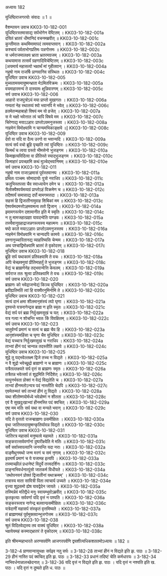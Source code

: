 अध्यायः 182

युधिष्ठिराजगरयोः संवादः ॥ 1 ॥

वैशम्पायन उवाच  	KK03-10-182-001  
युधिष्ठिरस्तमासाद्य सर्पभोगेन वेष्टितम् ।	KK03-10-182-001a  
दयितं भ्रातरं धीमानिदं वचनमब्रवीत् ॥	KK03-10-182-001c  
कुन्तीमातः कथमिमामापदं त्वमवाप्तवान् ।	KK03-10-182-002a  
कश्चायं पर्वताभोगप्रतिमः पन्नगोत्तमः ॥	KK03-10-182-002c  
स धर्मराजमालक्ष्य भ्राता भ्रतरमग्रजम् ।	KK03-10-182-003a  
कथयामास तत्सर्वं ग्रहणादिविचेष्टितम् ॥	KK03-10-182-003c  
[अयमार्य महासत्वो भक्षार्थं मां गृहीतवान् ।	KK03-10-182-004a  
नहुषो नाम राजर्षिः प्राणवानिव संस्थितः ॥	KK03-10-182-004c  
युधिष्ठिर उवाच 	KK03-10-182-005  
मुच्यतामयमायुष्मन्भ्राता मेऽमितविक्रमः ।	KK03-10-182-005a  
वयमाहारमन्यं ते दास्यामः क्षुन्निवारणम् ॥	KK03-10-182-005c  
सर्प उवाच 	KK03-10-182-006  
आहारो राजपुत्रोऽयं मया प्राप्तो मुखागतः ।	KK03-10-182-006a  
गम्यतां नेह स्थातव्यं श्वो भवानपि मे भवेत् ॥	KK03-10-182-006c  
व्रतमेतन्महाबाहो विषयं मम यो व्रजेत् ।	KK03-10-182-007a  
स मे भक्षो भवेत्तात त्वं चापि विषये मम ॥	KK03-10-182-007c  
चिरेणाद्य मयाऽऽहारः प्राप्तोऽयमनुजस्तव ।	KK03-10-182-008a  
नाहमेनं विमोक्ष्यामि न चान्यमभिकाङ्क्षये ॥]	KK03-10-182-008c  
युधिष्ठिर उवाच 	KK03-10-182-009  
देवो वा यदि वा दैत्य उरगो वा भवान्यदि ।	KK03-10-182-009a  
सत्यं सर्प वचो ब्रूहि पृच्छति त्वां युधिष्ठिरः ॥	KK03-10-182-009c  
किमर्थं च त्वया ग्रस्तो भीमसेनो भुजङ्गम ।	KK03-10-182-010a  
किमाहृत्यविदित्वा वा प्रीतिस्ते स्याद्भुजङ्गम ।	KK03-10-182-010c  
किमाहारं प्रयच्छामि कथं मुञ्चेद्भवानिमम् ॥	KK03-10-182-010e  
सर्प उवाच 	KK03-10-182-011  
नहुषो नाम राजाऽहमासं पूर्वस्तवानघ ।	KK03-10-182-011a  
प्रथितः पञ्चमः सोमादायोः पुत्रो नराधिप ॥	KK03-10-182-011c  
क्रतुभिस्तपसा चैव स्वाध्यायेन दमेन च ।	KK03-10-182-012a  
त्रैलोक्यैश्वर्यमव्यग्रं प्राप्तोऽहं विक्रमेण च ॥	KK03-10-182-012c  
तदैश्वर्यं समासाद्य दर्पो मामगमत्तदा ।	KK03-10-182-013a  
सहस्रं हि द्विजातीनामुवाह शिबिकां मम ॥	KK03-10-182-013c  
ऐश्वर्यमदमत्तोऽहमवमत्य ततो द्विजान् ।	KK03-10-182-014a  
इमामगस्त्येन दशामानीत इति मे स्मृतिः ॥	KK03-10-182-014c  
न तु मामजहात्प्रज्ञा यावदन्वेति पाण्डवः ।	KK03-10-182-015a  
तस्यैवानुग्रहाद्राजन्नगस्त्यस्य महात्मनः ॥	KK03-10-182-015c  
षष्ठे काले मयाऽऽहारः प्राप्तोऽयमनुजस्तव ।	KK03-10-182-016a  
नाहमेनं विमोक्ष्यामि न चान्यदपि कामये ॥	KK03-10-182-016c  
प्रश्नानुच्चारितानद्य व्याहरिष्यसि चेन्मम ।	KK03-10-182-017a  
अथ पश्चाद्विमोक्ष्यामि भ्रातरं ते वृकोदरम् ॥	KK03-10-182-017c  
युधिष्ठिर उवाच 	KK03-10-182-018  
ब्रूहि सर्प यथाकामं प्रतिवक्ष्यामि ते वचः ।	KK03-10-182-018a  
अपि चेच्छक्नुयां प्रीतिमाहर्तुं ते भुजङ्गम ॥	KK03-10-182-018c  
वेद्यं च ब्राह्मणेनेह तद्भवान्वेत्ति केवलम् ।	KK03-10-182-019a  
सर्पराज ततः श्रुत्वा प्रतिवक्ष्यामि ते वचः ॥	KK03-10-182-019c  
सर्प उवाच 	KK03-10-182-020  
ब्राह्मणः को भवेद्राजन्वेद्यं किञ्च युधिष्ठिर ।	KK03-10-182-020a  
ब्रवीह्यतिमतिं त्वां हि वाक्यैरनुमिनोमि ते ॥	KK03-10-182-020c  
युधिष्ठिर उवाच 	KK03-10-182-021  
सत्यं दानं क्षमा शीलमानृशंस्यं तपो घृणा ।	KK03-10-182-021a  
दृश्यन्ते यत्रनागेन्द्रस ब्राह्म ण इति स्मृतः ॥	KK03-10-182-021c  
वेद्यं सर्प परं ब्रह्म निर्दुःखमसुखं च यत् ।	KK03-10-182-022a  
यत्र गत्वा न शोचन्ति भवतः किं विवक्षितम् ॥	KK03-10-182-022c  
सर्प उवाच 	KK03-10-182-023  
चातुर्वर्ण्यं प्रमाणं च सत्यं च ब्रह्म चैव हि ।	KK03-10-182-023a  
आनृशंस्यमहिंसा च घृणा चैव युधिष्ठिर ॥	KK03-10-182-023c  
वेद्यं यच्चात्र निर्दुःखमसुखं च नराधिप ।	KK03-10-182-024a  
ताभ्यां हीनं पदं चान्यन्न तदस्तीति लक्षये ॥	KK03-10-182-024c  
युधिष्ठिर उवाच 	KK03-10-182-025  
शूद्रे तु यद्भवेल्लक्ष्म द्विजे तच्च न विद्यते ।	KK03-10-182-025a  
न वै शूद्रो भवेच्छूद्रो ब्राह्मणो न च ब्राह्मणः ॥	KK03-10-182-025c  
यत्रैतल्लक्ष्यते सर्प वृत्तं स ब्राह्मणः स्मृतः ।	KK03-10-182-026a  
तत्रैतन्न भवेत्सर्प तं शूद्रमिति निर्दिशेत् ॥	KK03-10-182-026c  
यत्पुनर्भवता प्रोक्तं न वेद्यं विद्यतेति च ।	KK03-10-182-027a  
ताभ्यां हीनमतोऽन्यत्र पदं नास्तीति चेदपि ॥	KK03-10-182-027c  
एवमेतन्मतं सर्प ताभ्यां हीनं तु विद्यते ।	KK03-10-182-028a  
यथा शीतोष्णयोर्मध्ये भवेन्नोष्णं न शीतता ॥	KK03-10-182-028c  
एवं वै सुखदुःखाभ्यां हीनमस्ति पदं क्वचित् ।	KK03-10-182-029a  
एषा मम मतिः सर्प यथा वा मन्यते भवान् ॥	KK03-10-182-029c  
सर्प उवाच 	KK03-10-182-030  
यदि ते वृत्ततो राजन्ब्राह्मणः प्रसमीक्षितः ।	KK03-10-182-030a  
वृथा जातिस्तदायुष्मन्कृतिर्यावन्न विद्यते ॥	KK03-10-182-030c  
युधिष्ठिर उवाच 	KK03-10-182-031  
जातिरत्र महासर्प मनुष्यत्वे महामते ।	KK03-10-182-031a  
सङ्करात्सर्ववर्णानां दुष्परीक्ष्येति मे मतिः ॥	KK03-10-182-031c  
सर्वे सर्वास्वपत्यानि जनयन्ति यदा नराः ।	KK03-10-182-032a  
वाङ्मैथुनमथो जन्म मरणं च समं नृणाम् ॥	KK03-10-182-032c  
इदमार्षं प्रमाणं च ये यजामह इत्यपि ।	KK03-10-182-033a  
तस्माच्छीलं प्रधानेष्टं विदुर्ये तत्त्वदर्शिनः ॥	KK03-10-182-033c  
प्राङ्नाभिवर्धनात्पुंसो जातकर्म विधीयते ।	KK03-10-182-034a  
\'तथोपनयनं प्रोक्तं द्विजातीनां यथाक्रमम्\' ।	KK03-10-182-034c  
तत्रास्य माता सावित्री पिता त्वाचार्य उच्यते ॥	KK03-10-182-034e  
वृत्त्या शूद्रसमो ह्येष यावद्वेदेन जायते ।	KK03-10-182-035a  
तस्मिन्नेवं मतिद्वैधे मनुः स्वायम्भुवोऽब्रवीत् ॥	KK03-10-182-035c  
कृतकृत्याः सर्ववर्णा यदि वृत्तं न पश्यति ।	KK03-10-182-036a  
सङ्करस्त्वत्र नागेन्द्र बलवान्प्रसमीक्षितः ॥	KK03-10-182-036c  
यत्रेदानीं महासर्प संस्कृतं वृत्तमिष्यते ।	KK03-10-182-037a  
तं ब्राह्मणमहं पूर्वमुक्तवान्भुजगोत्तम ॥	KK03-10-182-037c  
सर्प उवाच 	KK03-10-182-038  
श्रुतं विदितवेद्यस्य तव वाक्यं युधिष्ठिर ।	KK03-10-182-038a  
भक्षयेयमहं कस्माद्भ्रातरं ते वृकोदरम् ॥	KK03-10-182-038c  

इति श्रीमन्महाभारते अरण्यपर्वणि आजगरपर्वणि द्व्यशीत्यधिकशततमोऽध्यायः ॥ 182 ॥

3-182-4 प्राणवान्वायुभक्षः सर्पइव नतु सर्पः ॥ 3-182-28 ताभ्यां हीनं न विद्यते इति झ. पाठः ॥ 3-182-29 हीनं नास्ति पदं क्वचित् इति झ. पाठः ॥ 3-182-33 प्रधानं तदिष्टं चेति कर्मधारयः ॥ 3-182-34 नाभिवर्धनान्नालच्छेदनात् ॥ 3-182-36 यदि वृत्तं न विद्यते इति झ. पाठः । यदि वृत्तं न नश्यति इति ख. पाठः । यदि वृत्तं न दूष्यते इति ध. पाठः ॥
